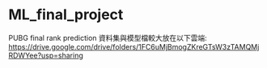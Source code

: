 # ML_final_project
PUBG final rank prediction
資料集與模型檔較大放在以下雲端:
https://drive.google.com/drive/folders/1FC6uMjBmogZKreGTsW3zTAMQMjRDWYee?usp=sharing
